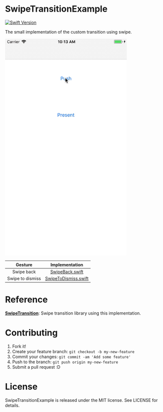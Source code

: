 SwipeTransitionExample
====

[![Swift Version](https://img.shields.io/badge/Swift-4-F16D39.svg)](https://developer.apple.com/swift)

The small implementation of the custom transition using swipe.

<img src="https://github.com/tattn/SwipeTransitionExample/raw/master/assets/demo.gif" width="400px" alt="demo" />

|Gesture|Implementation|
|:---:|:---:|
|Swipe back|[SwipeBack.swift](https://github.com/tattn/SwipeTransitionExample/blob/master/SwipeTransitionExample/SwipeBack.swift)|
|Swipe to dismiss|[SwipeToDismiss.swift](https://github.com/tattn/SwipeTransitionExample/blob/master/SwipeTransitionExample/SwipeToDismiss.swift)|

# Reference

[**SwipeTransition**](https://github.com/tattn/SwipeTransition): Swipe transition library using this implementation.


# Contributing

1. Fork it!
2. Create your feature branch: `git checkout -b my-new-feature`
3. Commit your changes: `git commit -am 'Add some feature'`
4. Push to the branch: `git push origin my-new-feature`
5. Submit a pull request :D

# License

SwipeTransitionExample  is released under the MIT license. See LICENSE for details.
